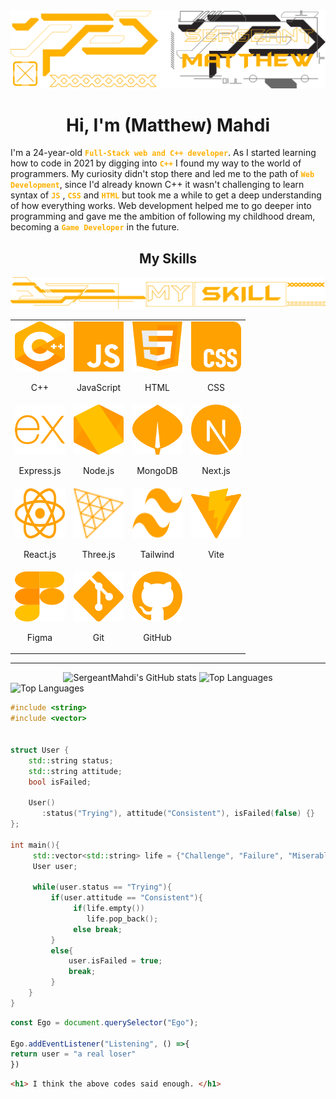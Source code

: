 <img src="./cdn/banners/BannerMatthew2.webp" alt="Main banner">

<h1 align="center">
      Hi, I'm (Matthew) Mahdi
</h1>

<p>
   I'm a 24-year-old <strong><code style="color: #FFB100">Full-Stack web and C++ developer</code></strong>. As I started learning how to code in 2021 by digging into <strong><code style="color: #FFB100">C++</code></strong>
   I found my way to the world of programmers. My curiosity didn't stop there and led me to the path of <strong><code style="color: #FFB100">Web Development</code></strong>, since I'd already known C++ it wasn't challenging to learn syntax of <strong><code style="color: #FFB100">JS</code></strong>
   , <strong><code style="color: #FFB100">CSS</code></strong> and <strong><code style="color: #FFB100">HTML</code></strong>
   but took me a while to get a deep understanding of how everything works.
   Web development helped me to go deeper into programming and gave me the ambition of following my childhood dream, becoming a <strong><code style="color: #FFB100">Game Developer</code></strong> in the future.
</p>

<!-- Skills -->

   <h2 align="center" >My Skills</h2>
   <img src="./cdn/banners/skillsBanner.webp" alt="Skills banner"> 

   <table align="center">
      <tr>
         <td align="center">
            <img width=80 height=80 src="./cdn/svgs/skills/cpp.svg" alt="C++">
            <p align="center">
               C++
            </p>
         </td>
         <td align="center">
            <img width=80 height=80 src="./cdn/svgs/skills/javascript.svg" alt="JavaScript">
            <p>
               JavaScript
            </p>
         </td>
         <td align="center">
            <img width=80 height=80 src="./cdn/svgs/skills/html5.svg" alt="HTML">
            <p align="center">
               HTML
            </p>
         </td>
         <td align="center">
            <img width=80 height=80 src="./cdn/svgs/skills/css.svg" alt="CSS">
            <p align="center">
               CSS
            </p>
         </td>
      </tr>
      <tr>
         <td align="center">
            <img width=80 height=80 src="./cdn/svgs/skills/expressjs.svg" alt="Express.js">
            <p align="center">
               Express.js
            </p>
         </td>
         <td align="center">
            <img width=80 height=80 src="./cdn/svgs/skills/nodejs.svg" alt="Node.js">
            <p align="center">
               Node.js
            </p>
         </td>
         <td align="center">
            <img width=80 height=80 src="./cdn/svgs/skills/mongodb.svg" alt="MongoDB">
            <p align="center">
               MongoDB
            </p>
         </td>
         <td align="center">
            <img width=80 height=80 src="./cdn/svgs/skills/nextjs.svg" alt="Next.js">
            <p align="center">
               Next.js
            </p>
         </td>
      </tr>
      <tr>
         <td align="center">
            <img width=80 height=80 src="./cdn/svgs/skills/react.svg" alt="React.js">
            <p align="center">
               React.js
            </p>
         </td>
         <td align="center">
            <img width=80 height=80 src="./cdn/svgs/skills/threejs.svg" alt="Three.js">
            <p align="center">
               Three.js
            </p>
         </td>
         <td align="center">
            <img width=80 height=80 src="./cdn/svgs/skills/tailwindcss.svg" alt="Tailwind">
            <p align="center">
               Tailwind
            </p>
         </td>
         <td align="center">
            <img width=80 height=80 src="./cdn/svgs/skills/vitejs.svg" alt="Vite">
            <p align="center">
               Vite
            </p>
         </td>
      </tr>
      <tr>
         <td align="center">
            <img width=80 height=80 src="./cdn/svgs/skills/figma.svg" alt="Figma">
            <p align="center">
               Figma
            </p>
         </td>
         <td align="center">
            <img width=80 height=80 src="./cdn/svgs/skills/git.svg" alt="Git">
            <p align="center">
               Git
            </p>
         </td>
         <td align="center">
            <img width=80 height=80 src="./cdn/svgs/skills/github.svg" alt="GitHub">
            <p align="center">
               GitHub
            </p>
         </td>
      </tr>
   </table>

<!-- GitHub Stats -->
---
<div align="center">
   <span>
      <img src="https://github-readme-stats.vercel.app/api?username=SergeantMahdi&show_icons=true&bg_color=00000000&icon_color=FFB100&text_color=FFB100&title_color=FFB100&hide_border=true&rank_icon=github" alt="SergeantMahdi's GitHub stats">
   </span>
   <span>
      <img src="https://github-readme-stats.vercel.app/api/top-langs/?username=SergeantMahdi&hide=ejs&_progress=true&hide_progress=true&bg_color=00000000&icon_color=ffd600&text_color=FFB100&title_color=FFB100&hide_border=true" alt="Top Languages">
   </span>
</div>

 <img  src="https://komarev.com/ghpvc/?username=SergeantMahdi&color=ffa100&style=for-the-badge" alt="Top Languages">

```cpp
#include <string>
#include <vector>


struct User {
    std::string status;
    std::string attitude;
    bool isFailed;

    User()
       :status("Trying"), attitude("Consistent"), isFailed(false) {}
};

int main(){
     std::vector<std::string> life = {"Challenge", "Failure", "Miserableness" };
     User user;

     while(user.status == "Trying"){
         if(user.attitude == "Consistent"){
              if(life.empty())
                 life.pop_back();
              else break;
         }
         else{
             user.isFailed = true;
             break;
         }
    }
}
```

```js
const Ego = document.querySelector("Ego");

Ego.addEventListener("Listening", () =>{
return user = "a real loser"
})

```

```html
<h1> I think the above codes said enough. </h1>
```
